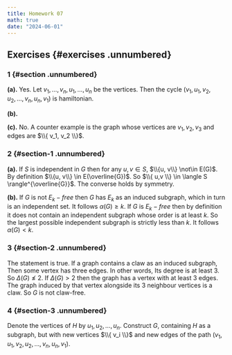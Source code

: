 ```yaml
---
title: Homework 07
math: true
date: "2024-06-01"
---
```


## Exercises {#exercises .unnumbered}

### 1 {#section .unnumbered}

**(a).** Yes. Let $v_1, \dots, v_n, u_1, \dots, u_n$ be the vertices. Then the cycle $(v_1, u_1, v_2, u_2, \dots, v_n, u_n, v_1)$ is hamiltonian.

**(b).**

**(c).** No. A counter example is the graph whose vertices are $v_1, v_2, v_3$ and edges are $\\{ v_1, v_2 \\}$.

### 2 {#section-1 .unnumbered}

**(a).** If $S$ is independent in $G$ then for any $u,v \in S$, $\\{u, v\\} \not\in E(G)$. By definition $\\{u, v\\} \in E(\overline{G})$. So $\\{ u,v \\} \in \langle S \rangle^{\overline{G}}$. The converse holds by symmetry.

**(b).** If $G$ is not $E_k-free$ then $G$ has $E_k$ as an induced subgraph, which in turn is an independent set. It follows $\alpha(G) \geq k$. If $G$ is $E_k-free$ then by definition it does not contain an independent subgraph whose order is at least $k$. So the largest possible independent subgraph is strictly less than $k$. It follows $\alpha(G) < k$.

### 3 {#section-2 .unnumbered}

The statement is true. If a graph contains a claw as an induced subgraph, Then some vertex has three edges. In other words, Its degree is at least 3. So $\Delta(G) \not \leq 2$. If $\Delta(G) > 2$ then the graph has a vertex with at least 3 edges. The graph induced by that vertex alongside its 3 neighbour vertices is a claw. So $G$ is not claw-free.

### 4 {#section-3 .unnumbered}

Denote the vertices of $H$ by $u_1, u_2, \dots, u_n$. Construct $G$, containing $H$ as a subgraph, but with new vertices $\\{ v_i \\}$ and new edges of the path $(v_1, u_1, v_2, u_2, \dots, v_n, u_n, v_1)$. 
